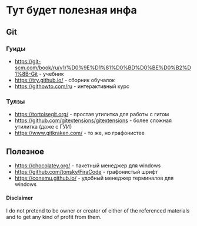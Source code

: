 # Тут будет полезная инфа

## Git

### Гуиды
- https://git-scm.com/book/ru/v1/%D0%9E%D1%81%D0%BD%D0%BE%D0%B2%D1%8B-Git - учебник
- https://try.github.io/ - сборник обучалок
- https://githowto.com/ru - интерактивный курс

### Тулзы
- https://tortoisegit.org/ - простая утилитка для работы с гитом
- https://github.com/gitextensions/gitextensions - более сложная утилитка (даже с ГУИ)
- https://www.gitkraken.com/ - то же, но графонистее

## Полезное
- https://chocolatey.org/ - пакетный менеджер для windows
- https://github.com/tonsky/FiraCode - графонистый шрифт
- https://conemu.github.io/ - удобный менеджер терминалов для windows


#### Disclaimer
I do not pretend to be owner or creator of either of the referenced materials and to get any kind of profit from them.
